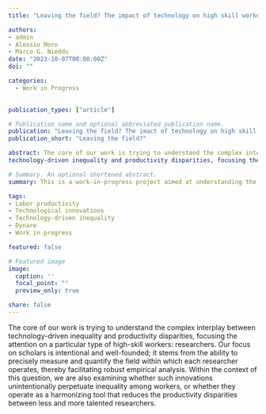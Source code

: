 ```yaml
---
title: "Leaving the field? The impact of technology on high skill workers"

authors:
- admin
- Alessio Moro
- Marco G. Nieddu
date: "2023-10-07T00:00:00Z"
doi: ""

categories:
  - Work in Progress
  

publication_types: ["article"]

# Publication name and optional abbreviated publication name.
publication: "Leaving the field? The imact of technology on high skill workers"
publication_short: "Leaving the field?"

abstract: The core of our work is trying to understand the complex interplay between
technology-driven inequality and productivity disparities, focusing the attention on a particular type of high-skill workers: researchers. This emphasis on scholars is not arbitrary; it is a carefully considered decision based on several factors. The field within each researcher operate can be precisely measured and quantified, providing a ground for robust empirical analysis. Within the context of this question, we are also examining whether such innovations unintentionally perpetuate inequality among workers, or whether they operate as a harmonizing tool that reduces the productivity disparities between less and more talented researchers.

# Summary. An optional shortened abstract.
summary: This is a work-in-progress project aimed at understanding the complex relationship between technology-driven inequality and productivity disparities among a particular group of highly skilled workers, researchers. Does technology serve as a leveling field, or does it exacerbate existing differences among high-skilled academic workers?

tags:
- Labor productivity
- Technological innovations
- Technology-driven inequality
- Dynare
- Work in progress

featured: false

# Featured image
image:
  caption: ''
  focal_point: ""
  preview_only: true

share: false
---
```


The core of our work is trying to understand the complex interplay between
technology-driven inequality and productivity disparities, focusing the attention on a particular type of high-skill workers: researchers. Our focus on scholars is intentional and well-founded; it stems from the ability to precisely measure and quantify the field within which each researcher operates, thereby facilitating robust empirical analysis. Within the context of this question, we are also examining whether such innovations unintentionally perpetuate inequality among workers, or whether they operate as a harmonizing tool that reduces the productivity disparities between less and more talented researchers.



